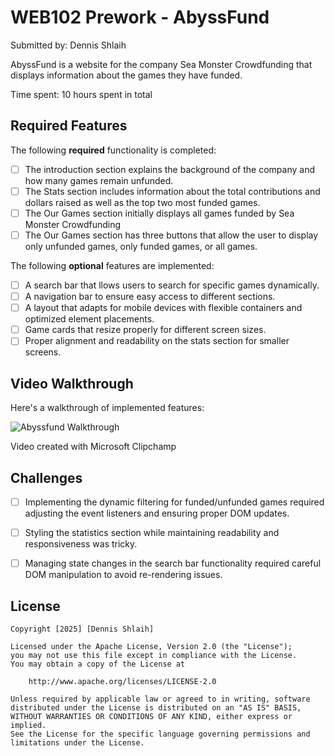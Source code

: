 # WEB102 Prework - AbyssFund

Submitted by: Dennis Shlaih

AbyssFund is a website for the company Sea Monster Crowdfunding that displays information about the games they have funded.

Time spent: 10 hours spent in total

## Required Features

The following **required** functionality is completed:

* [ ] The introduction section explains the background of the company and how many games remain unfunded.
* [ ] The Stats section includes information about the total contributions and dollars raised as well as the top two most funded games.
* [ ] The Our Games section initially displays all games funded by Sea Monster Crowdfunding
* [ ] The Our Games section has three buttons that allow the user to display only unfunded games, only funded games, or all games.

The following **optional** features are implemented:

* [ ] A search bar that llows users to search for specific games dynamically.
* [ ] A navigation bar to ensure easy access to different sections.
* [ ] A layout that adapts for mobile devices with flexible containers and optimized element placements.
* [ ] Game cards that resize properly for different screen sizes.
* [ ] Proper alignment and readability on the stats section for smaller screens.

## Video Walkthrough

Here's a walkthrough of implemented features:

![Abyssfund Walkthrough](https://github.com/user-attachments/assets/be8f9c3f-bb3a-4aa6-a930-b3cc86d88697)

Video created with Microsoft Clipchamp

## Challenges

* [ ] Implementing the dynamic filtering for funded/unfunded games required adjusting the event listeners and ensuring proper DOM updates.

* [ ] Styling the statistics section while maintaining readability and responsiveness was tricky.

* [ ] Managing state changes in the search bar functionality required careful DOM manipulation to avoid re-rendering issues.

## License

    Copyright [2025] [Dennis Shlaih]

    Licensed under the Apache License, Version 2.0 (the "License");
    you may not use this file except in compliance with the License.
    You may obtain a copy of the License at

        http://www.apache.org/licenses/LICENSE-2.0

    Unless required by applicable law or agreed to in writing, software
    distributed under the License is distributed on an "AS IS" BASIS,
    WITHOUT WARRANTIES OR CONDITIONS OF ANY KIND, either express or implied.
    See the License for the specific language governing permissions and
    limitations under the License.
